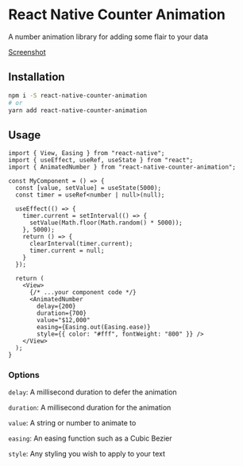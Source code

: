# React Native Counter Animation
A number animation library for adding some flair to your data

[Screenshot](media/rn-counter.gif)

## Installation

```bash
npm i -S react-native-counter-animation
# or
yarn add react-native-counter-animation 
```

## Usage 
```tsx
import { View, Easing } from "react-native";
import { useEffect, useRef, useState } from "react";
import { AnimatedNumber } from "react-native-counter-animation";

const MyComponent = () => {
  const [value, setValue] = useState(5000);
  const timer = useRef<number | null>(null);

  useEffect(() => {
    timer.current = setInterval(() => {
      setValue(Math.floor(Math.random() * 5000));
    }, 5000);
    return () => {
      clearInterval(timer.current);
      timer.current = null;
    }
  });

  return (
    <View>
      {/* ...your component code */}
      <AnimatedNumber
        delay={200}
        duration={700}
        value="$12,000"
        easing={Easing.out(Easing.ease)}
        style={{ color: "#fff", fontWeight: "800" }} />
    </View>
  );
}
```

### Options

`delay`: A millisecond duration to defer the animation

`duration`: A millisecond duration for the animation

`value`: A string or number to animate to

`easing`: An easing function such as a Cubic Bezier

`style`: Any styling you wish to apply to your text
